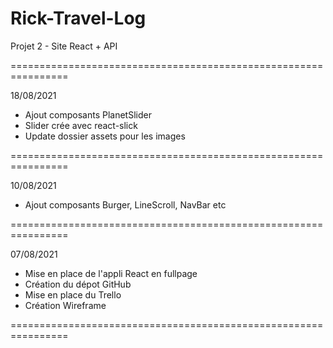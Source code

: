 # Rick-Travel-Log
Projet 2 - Site React + API

================================================================

18/08/2021

- Ajout composants PlanetSlider
- Slider crée avec react-slick 
- Update dossier assets pour les images

================================================================

10/08/2021 

- Ajout composants Burger, LineScroll, NavBar etc

================================================================

07/08/2021 

- Mise en place de l'appli React en fullpage
- Création du dépot GitHub
- Mise en place du Trello
- Création Wireframe

================================================================

